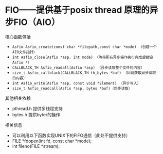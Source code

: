 # FIO——提供基于posix thread 原理的异步FIO（AIO）

核心函数包括

- `Asfio Asfio_create(const char *filepath,const char *mode) （创建一个AIO文件指针）`
- `int Asfio_close(Asfio *asp, int mode) （等待所有异步操作执行完成后销毁Asfio *）`
- `CALLBLACK_TH Asfio_readall(Asfio *asp) （异步读取整个文件的内容）`
- `size_t Asfio_callblack(CALLBLACK_TH th,bytes *buf) （回调获取异步读取的内容）`
- `int Asfio_write(Asfio *asp, const void *Element) （异步写入）`
- `size_t Asfio_readcall(Asfio *asp, bytes *buf)（同步读取）`

其他相关依赖

- pthread.h 提供多线程支持
- bytes.h 提供byter的操作

相关信息

- 可以利用以下函数实现UNIX下的FIFO通信（此处不提供支持）
- FILE *fdopen(int fd, const char *mode); 
- int fileno(FILE *stream);